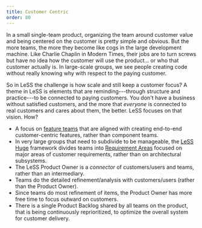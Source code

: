 ```yaml
---
title: Customer Centric
order: 80
---
```


In a small single-team product, organizing the team around customer value and being centered on the customer is pretty simple and obvious. But the more teams, the more they become like cogs in the large development machine. Like Charlie Chaplin in Modern Times, their jobs are to turn screws but have no idea how the customer will use the product... or who that customer actually is. In large-scale groups, we see people creating code without really knowing why with respect to the paying customer.

So in LeSS the challenge is how scale and still keep a customer focus? A theme in LeSS is elements that are reminding---through structure and practice---to be connected to paying customers. You don't have a business without satisfied customers, and the more that *everyone* is connected to real customers and cares about them, the better. LeSS focuses on that vision. How?

* A focus on [feature teams](../structure/feature-teams.html) that are aligned with creating end-to-end customer-centric features, rather than component teams.
* In very large groups that need to subdivide to be manageable, the [LeSS Huge](../less-huge/index.html) framework divides teams into [Requirement Areas](../less-huge/requirement-areas.html) focused on major areas of customer requirements, rather than on architectural subsystems.
* The LeSS Product Owner is a *connector* of customers/users and teams, rather than an intermediary.
* Teams do the detailed refinement/analysis with customers/users (rather than the Product Owner).
* Since teams do most refinement of items, the Product Owner has more free time to focus outward on customers.
* There is a single Product Backlog shared by all teams on the product, that is being continuously reprioritized, to optimize the overall system for customer delivery.
